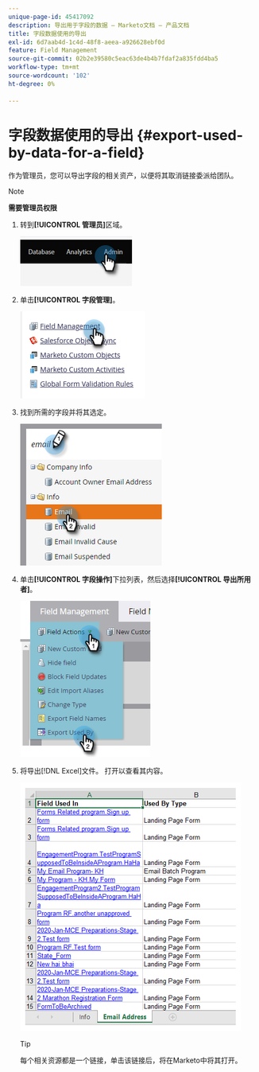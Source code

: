 ```yaml
---
unique-page-id: 45417092
description: 导出用于字段的数据 — Marketo文档 — 产品文档
title: 字段数据使用的导出
exl-id: 6d7aab4d-1c4d-48f8-aeea-a926628ebf0d
feature: Field Management
source-git-commit: 02b2e39580c5eac63de4b4b7fdaf2a835fdd4ba5
workflow-type: tm+mt
source-wordcount: '102'
ht-degree: 0%

---
```


# 字段数据使用的导出 {#export-used-by-data-for-a-field}

作为管理员，您可以导出字段的相关资产，以便将其取消链接委派给团队。

>[!NOTE]
>
>**需要管理员权限**

1. 转到&#x200B;**[!UICONTROL 管理员]**&#x200B;区域。

   ![](assets/export-used-by-data-for-a-field-1.png)

1. 单击&#x200B;**[!UICONTROL 字段管理]**。

   ![](assets/export-used-by-data-for-a-field-2.png)

1. 找到所需的字段并将其选定。

   ![](assets/export-used-by-data-for-a-field-3.png)

1. 单击&#x200B;**[!UICONTROL 字段操作]**&#x200B;下拉列表，然后选择&#x200B;**[!UICONTROL 导出所用者]**。

   ![](assets/export-used-by-data-for-a-field-4.png)

1. 将导出[!DNL Excel]文件。 打开以查看其内容。

   ![](assets/export-used-by-data-for-a-field-5.png)

   >[!TIP]
   >
   >每个相关资源都是一个链接，单击该链接后，将在Marketo中将其打开。
